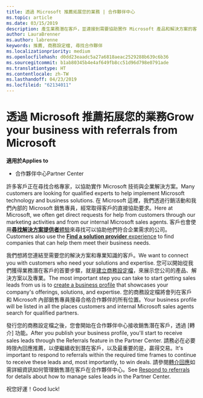 ```yaml
---
title: 透過 Microsoft 推薦拓展您的業務 | 合作夥伴中心
ms.topic: article
ms.date: 03/15/2019
description: 產生業務潛在客戶，並連接到需要協助實作 Microsoft 產品和解決方案的客戶。
author: LauraBrenner
ms.author: labrenne
keywords: 推薦, 商務設定檔, 尋找合作夥伴
ms.localizationpriority: medium
ms.openlocfilehash: d0dd23eaadc5a27a6818aeac2529288b639c6b36
ms.sourcegitcommit: b1ab80345b4e4af649fb8cc51d96d798e0791ade
ms.translationtype: HT
ms.contentlocale: zh-TW
ms.lasthandoff: 04/23/2019
ms.locfileid: "62134011"
---
```

<!-- FWLink:  https://go.microsoft.com/fwlink/?linkid=849775 (top of page) -->

# <a name="grow-your-business-with-referrals-from-microsoft"></a><span data-ttu-id="52bda-104">透過 Microsoft 推薦拓展您的業務</span><span class="sxs-lookup"><span data-stu-id="52bda-104">Grow your business with referrals from Microsoft</span></span>

<span data-ttu-id="52bda-105">**適用於**</span><span class="sxs-lookup"><span data-stu-id="52bda-105">**Applies to**</span></span>

-  <span data-ttu-id="52bda-106">合作夥伴中心</span><span class="sxs-lookup"><span data-stu-id="52bda-106">Partner Center</span></span>

<span data-ttu-id="52bda-107">許多客戶正在尋找合格專家，以協助實作 Microsoft 技術與企業解決方案。</span><span class="sxs-lookup"><span data-stu-id="52bda-107">Many customers are looking for qualified experts to help implement Microsoft technology and business solutions.</span></span> <span data-ttu-id="52bda-108">在 Microsoft 這裡，我們透過行銷活動和我們內部的 Microsoft 銷售專員，經常取得客戶的直接協助要求。</span><span class="sxs-lookup"><span data-stu-id="52bda-108">Here at Microsoft, we often get direct requests for help from customers through our marketing activities and from our internal Microsoft sales agents.</span></span> <span data-ttu-id="52bda-109">客戶也會使用[**尋找解決方案提供者**體驗](https://www.microsoft.com/solution-providers/search)來尋找可以協助他們符合企業需求的公司。</span><span class="sxs-lookup"><span data-stu-id="52bda-109">Customers also use the [**Find a solution provider** experience](https://www.microsoft.com/solution-providers/search) to find companies that can help them meet their business needs.</span></span> 

<span data-ttu-id="52bda-110">我們想將您連結至需要您的解決方案和專業知識的客戶。</span><span class="sxs-lookup"><span data-stu-id="52bda-110">We want to connect you with customers who need your solutions and expertise.</span></span> <span data-ttu-id="52bda-111">您可以開始從我們獲得業務潛在客戶的首要步驟，就是[建立商務設定檔](create-a-marketing-profile.md)，來展示您公司的產品、解決方案以及專業。</span><span class="sxs-lookup"><span data-stu-id="52bda-111">The most important step you can take to start getting sales leads from us is to [create a business profile](create-a-marketing-profile.md) that showcases your company's offerings, solutions, and expertise.</span></span> <span data-ttu-id="52bda-112">您的商務設定檔將會列在客戶和 Microsoft 內部銷售專員搜尋合格合作夥伴的所有位置。</span><span class="sxs-lookup"><span data-stu-id="52bda-112">Your business profile will be listed in all the places customers and internal Microsoft sales agents search for qualified partners.</span></span> 

 <span data-ttu-id="52bda-113">發行您的商務設定檔之後，您會開始在合作夥伴中心接收銷售潛在客戶，透過 [轉介] 功能。</span><span class="sxs-lookup"><span data-stu-id="52bda-113">After you publish your business profile, you'll start to receive sales leads through the Referrals feature in the Partner Center.</span></span> <span data-ttu-id="52bda-114">請務必在必要時限內回應推薦，以便繼續收到潛在客戶，以及最重要的是，贏得交易。</span><span class="sxs-lookup"><span data-stu-id="52bda-114">It's important to respond to referrals within the required time frames to continue to receive these leads and, most importantly, to win deals.</span></span> <span data-ttu-id="52bda-115">請參閱[轉介回應](responding-to-referrals.md)如需詳細資訊如何管理銷售潛在客戶在合作夥伴中心。</span><span class="sxs-lookup"><span data-stu-id="52bda-115">See [Respond to referrals](responding-to-referrals.md) for details about how to manage sales leads in the Partner Center.</span></span>  

<span data-ttu-id="52bda-116">祝您好運！</span><span class="sxs-lookup"><span data-stu-id="52bda-116">Good luck!</span></span>

<!-- 
*  [Analyze your business profile](analyze-your-marketing-profile.md) Regularly review and optimize your business profile to make sure you’re getting in front of your target customers.
-->
